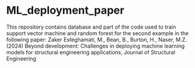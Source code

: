 # ML_deployment_paper
This repository contains database and part of the code used to train support vector machine and random forest for the second example in the following paper: 
Zaker Esteghamati, M., Bean, B., Burton, H., Naser, M.Z. (2024) Beyond development: Challenges in deploying machine learning models for structural engineering applications, Journal of Structural Engineering 
